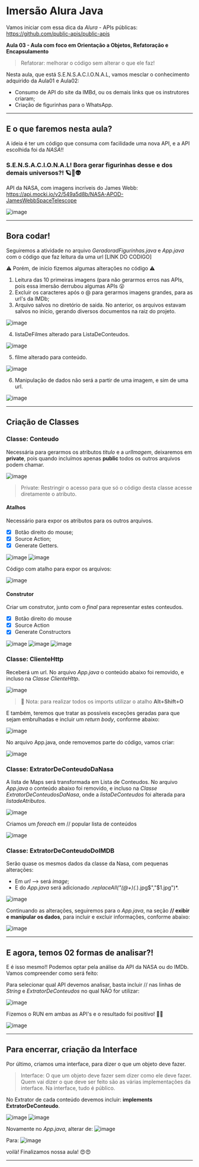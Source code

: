 # Imersão Alura Java
 
 Vamos iniciar com essa dica da *Alura* - APIs públicas: https://github.com/public-apis/public-apis
 
 **Aula 03 - Aula com foco em Orientação a Objetos, Refatoração e Encapsulamento**

> Refatorar: melhorar o código sem alterar o que ele faz!

Nesta aula, que está S.E.N.S.A.C.I.O.N.A.L, vamos mesclar o conhecimento adquirido da Aula01 e Aula02:
 
- Consumo de API do site da IMBd, ou os demais links que os instrutores criaram;
- Criação de figurinhas para o WhatsApp.

__________________________

## E o que faremos nesta aula?

A ideia é ter um código que consuma com facilidade uma nova API, e a API escolhida foi da *NASA*!!

### S.E.N.S.A.C.I.O.N.A.L! Bora gerar figurinhas desse e dos demais universos?! 🪐🚀👽

API da NASA, com imagens incríveis do James Webb:
https://api.mocki.io/v2/549a5d8b/NASA-APOD-JamesWebbSpaceTelescope

![image](https://user-images.githubusercontent.com/108991648/180332914-ad21a623-a023-4c1c-ac32-8fa57512b65c.png)
______________________


## Bora codar!

Seguiremos a atividade no arquivo *GeradoradFigurinhas.java* e *App.java* com o código que faz leitura da uma url [LINK DO CODIGO]

:warning: Porém, de início fizemos algumas alterações no código :warning:
1. Leitura das 10 primeiras imagens (para não gerarmos erros nas APIs, pois essa imersão derrubou algumas APIs 😮
2. Excluir os caracteres após o @ para gerarmos imagens grandes, para as url's da IMDb;
3. Arquivo salvos no diretório de saida. No anterior, os arquivos estavam salvos no início, gerando diversos documentos na raiz do projeto. 


![image](https://user-images.githubusercontent.com/108991648/180333451-c76ce99b-fd2f-4eba-bb1b-647551ca35e2.png)

4. listaDeFilmes alterado para ListaDeConteudos.

![image](https://user-images.githubusercontent.com/108991648/180285845-d7434174-a0b0-4fd7-b681-064bdd3206c0.png)

5. filme alterado para conteúdo.

![image](https://user-images.githubusercontent.com/108991648/180334280-3c9363d2-cb74-4d3f-84b4-fbcf8dfa2f7f.png)

6. Manipulação de dados não será a partir de uma imagem, e sim de uma url.

![image](https://user-images.githubusercontent.com/108991648/180334301-e8dcadba-f378-4984-822e-e5cc8b225215.png)
_________________________

## Criação de Classes

### Classe: Conteudo

Necessária para gerarmos os atributos *titulo* e a *urlImagem*, deixaremos em **private**, pois quando incluímos apenas **public** todos os outros arquivos podem chamar.

![image](https://user-images.githubusercontent.com/108991648/180335077-3a89a3f8-9e4d-4191-9097-28c3ff4ef101.png)

> Private: Restringir o acesso para que só o código desta classe acesse diretamente o atributo.

#### Atalhos

Necessário para expor os atributos para os outros arquivos.

- [x] Botão direito do mouse;
- [x] Source Action;
- [x] Generate Getters.

![image](https://user-images.githubusercontent.com/108991648/180335265-30e646f5-f30e-4c0d-ac6a-51d822a99a08.png)
![image](https://user-images.githubusercontent.com/108991648/180335275-64bd03c1-0550-4120-bb8d-ba82dd5c3daa.png)

Código com atalho para expor os arquivos:

![image](https://user-images.githubusercontent.com/108991648/180335316-5a988c47-9145-4f71-a5d8-f68495ba1b88.png)

#### Construtor

Criar um construtor, junto com o *final* para representar estes conteudos.
- [x] Botão direito do mouse
- [x] Source Action 
- [x] Generate Constructors

![image](https://user-images.githubusercontent.com/108991648/180335392-98e9c19b-c84c-4715-9a51-4beac0daff1e.png)
![image](https://user-images.githubusercontent.com/108991648/180335405-14a2012d-e86f-4a52-84a0-e4f4a940f3cb.png)
![image](https://user-images.githubusercontent.com/108991648/180335413-e4631ef1-1160-4d96-bc7b-8ea5dea536ef.png)

### Classe: ClienteHttp

Receberá um url. No arquivo *App.java* o conteúdo abaixo foi removido, e incluso na *Classe ClienteHttp*.

![image](https://user-images.githubusercontent.com/108991648/180335517-11d236ed-1765-4060-b0ee-a8ea27d4b9c2.png)

> 	Nota: para realizar todos os imports utilizar o atalho **Alt+Shift+O**

E também, teremos que tratar as possíveis exceções geradas para que sejam embrulhadas e incluir um *return body*, conforme abaixo:

![image](https://user-images.githubusercontent.com/108991648/180335585-f3bd6ada-5aac-456d-9d66-f8be3ac112b4.png)

No arquivo App.java, onde removemos parte do código, vamos criar:

![image](https://user-images.githubusercontent.com/108991648/180335612-5c7b30ab-50f8-4dff-a733-5942c62aa8b4.png)

### Classe: ExtratorDeConteudoDaNasa

A lista de Maps será transformada em Lista de Conteudos. 
No arquivo *App.java* o conteúdo abaixo foi removido, e incluso na *Classe ExtratorDeConteudosDaNasa*, onde a *listaDeConteudos* foi alterada para *listadeAtributos*.

![image](https://user-images.githubusercontent.com/108991648/180335830-5e702a70-6586-44c6-ad1c-a1c994d7e11f.png)

Criamos um *foreach* em // popular lista de conteúdos

![image](https://user-images.githubusercontent.com/108991648/180335903-74bb43fc-4a3e-43e4-942b-99c907503abf.png)

### Classe: ExtratorDeConteudoDoIMDB

Serão quase os mesmos dados da classe da Nasa, com pequenas alterações:

- Em *url* --> será *image*;
- E do *App.java* será adicionado *.replaceAll("(@+)(.*).jpg$","$1.jpg")*.

![image](https://user-images.githubusercontent.com/108991648/180336022-509835e0-1c1c-43d6-9490-34f34f365a23.png)

Continuando as alterações, seguiremos para o *App.java*, na seção **// exibir e manipular os dados**, para incluir e excluir informações, conforme abaixo:

![image](https://user-images.githubusercontent.com/108991648/180336156-9b62a039-131f-462b-9210-4ee965c4c6cd.png)

_____________

## E agora, temos 02 formas de analisar?!

E é isso mesmo!! Podemos optar pela análise da API da NASA ou do IMDb. Vamos compreender como será feito:

Para selecionar qual API devemos analisar, basta incluir // nas linhas de *String* e *ExtratorDeConteudos* no qual NÃO for utilizar:

![image](https://user-images.githubusercontent.com/108991648/180336426-3b8e7549-26c3-4f10-a041-e3d18419968d.png)

Fizemos o RUN em ambas as API's e o resultado foi positivo! 🤩🤩

![image](https://user-images.githubusercontent.com/108991648/180336562-092c7f5a-1308-49d5-9556-5155979593b1.png)

______________

## Para encerrar, criação da Interface

Por último, criamos uma interface, para dizer o que um objeto deve fazer.

>  Interface: O que um objeto deve fazer sem dizer como ele deve fazer. 
>  Quem vai dizer o que deve ser feito são as várias implementações da interface. 
>  Na interface, tudo é público.

No Extrator de cada conteúdo devemos incluir: **implements ExtratorDeConteudo**.

![image](https://user-images.githubusercontent.com/108991648/180336812-5c7a5ab1-395a-4246-8c8b-853a5dc2ed37.png)
![image](https://user-images.githubusercontent.com/108991648/180336819-e8d0b34c-cefd-4a57-b51b-0c2f6701aa43.png)

Novamente no *App.java*, alterar de:
![image](https://user-images.githubusercontent.com/108991648/180336856-6db47b3d-a4dd-4050-b90b-fe1568cb2729.png)

Para:
![image](https://user-images.githubusercontent.com/108991648/180336874-51ef6d41-ed8e-4124-8c04-7ac36f702fc0.png)

voilà! Finalizamos nossa aula! 😍😍

____________




 
